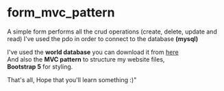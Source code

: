 # form_mvc_pattern

A simple form performs all the crud operations (create, delete, update and read)
I've used the pdo in order to connect to the database **(mysql)**

I've used the **world database** you can download it from [here](https://dev.mysql.com/doc/index-other.html)<br>
And also the **MVC pattern** to structure my website files,<br>
**Bootstrap 5** for styling.

That's all, Hope that you'll learn something :)"
